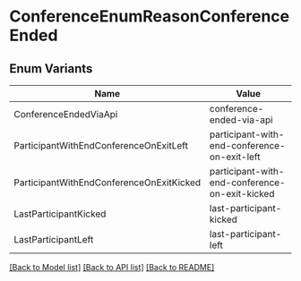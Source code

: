 # ConferenceEnumReasonConferenceEnded

## Enum Variants

| Name | Value |
|---- | -----|
| ConferenceEndedViaApi | conference-ended-via-api |
| ParticipantWithEndConferenceOnExitLeft | participant-with-end-conference-on-exit-left |
| ParticipantWithEndConferenceOnExitKicked | participant-with-end-conference-on-exit-kicked |
| LastParticipantKicked | last-participant-kicked |
| LastParticipantLeft | last-participant-left |


[[Back to Model list]](../README.md#documentation-for-models) [[Back to API list]](../README.md#documentation-for-api-endpoints) [[Back to README]](../README.md)


